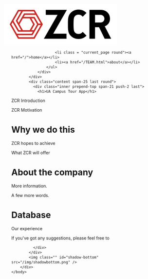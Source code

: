 <html>
    <head>
        <title>ZCR - HOME</title>
        <link type="text/css" rel="stylesheet" href="/pagescheme/screen.css">
        <!--[if lt IE 8]><link type="text/css" rel="stylesheet" href="/css/pagescheme/ie.css" media="screen, projection"><![endif]-->
        <link type="text/css" rel="stylesheet" href="/custom.css">
    </head>
    <body>
        <div class="container">
            <div class="navbar prepend-top span-25 append-bottom last">
                <div class="span-10">
                    <a href="/">
                        <img src="/logos/ZCR_mit_Weissraum_200mm_breit_RGB_r12_370px.jpg" title="ZCR" id="nav_logo"/>
                    </a>
                </div>
                <div class="right">
                    <ul id="nav_buttons" class="round">
                        
                        
                            
                          
                        <li class = "current_page round"><a href="/">home</a></li>
                        <li><a href="/TEAM.html">about</a></li>
                    </ul>
                </div>
            </div>
            <div class="content span-25 last round">
              <div class="inner prepend-top span-21 push-2 last">
                <h1>UA Campus Tour App</h1>
<p>
ZCR Introduction
</p>
<p>
ZCR Motivation
</p>
<h1>Why we do this</h1>
<p>
ZCR hopes to achieve
</p>
<p>
What ZCR will offer
</p>
<h1>About the company</h1>
<p>More information.</p>
<p>A few more words.</p>
<h1>Database</h1>
<p>
Our experience
</p>
<p>If you&#39ve got any suggestions, please feel free to
</p>

              </div>
            </div>
            <img class="" id="shadow-bottom" src="/img/shadowbottom.png" />
        </div>
    </body>
</html>
